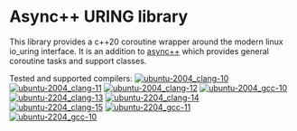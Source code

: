 # Async++ URING library
This library provides a c++20 coroutine wrapper around the modern linux io_uring interface.
It is an addition to [async++](https://github.com/asyncpp/asyncpp) which provides general coroutine tasks and support classes.

Tested and supported compilers:
[![ubuntu-2004_clang-10][img_ubuntu-2004_clang-10]][Compiler-Support] 
[![ubuntu-2004_clang-11][img_ubuntu-2004_clang-11]][Compiler-Support] 
[![ubuntu-2004_clang-12][img_ubuntu-2004_clang-12]][Compiler-Support] 
[![ubuntu-2004_gcc-10][img_ubuntu-2004_gcc-10]][Compiler-Support]     
[![ubuntu-2204_clang-13][img_ubuntu-2204_clang-13]][Compiler-Support]
[![ubuntu-2204_clang-14][img_ubuntu-2204_clang-14]][Compiler-Support]
[![ubuntu-2204_clang-15][img_ubuntu-2204_clang-15]][Compiler-Support]
[![ubuntu-2204_gcc-11][img_ubuntu-2204_gcc-11]][Compiler-Support]     
[![ubuntu-2204_gcc-10][img_ubuntu-2204_gcc-10]][Compiler-Support]     


[img_ubuntu-2004_clang-10]: https://img.shields.io/endpoint?url=https://raw.githubusercontent.com/asyncpp/asyncpp-uring/badges/compiler/ubuntu-2004_clang-10/shields.json
[img_ubuntu-2004_clang-11]: https://img.shields.io/endpoint?url=https://raw.githubusercontent.com/asyncpp/asyncpp-uring/badges/compiler/ubuntu-2004_clang-11/shields.json
[img_ubuntu-2004_clang-12]: https://img.shields.io/endpoint?url=https://raw.githubusercontent.com/asyncpp/asyncpp-uring/badges/compiler/ubuntu-2004_clang-12/shields.json
[img_ubuntu-2004_gcc-10]: https://img.shields.io/endpoint?url=https://raw.githubusercontent.com/asyncpp/asyncpp-uring/badges/compiler/ubuntu-2004_gcc-10/shields.json
[img_ubuntu-2204_clang-13]: https://img.shields.io/endpoint?url=https://raw.githubusercontent.com/asyncpp/asyncpp-uring/badges/compiler/ubuntu-2204_clang-13/shields.json
[img_ubuntu-2204_clang-14]: https://img.shields.io/endpoint?url=https://raw.githubusercontent.com/asyncpp/asyncpp-uring/badges/compiler/ubuntu-2204_clang-14/shields.json
[img_ubuntu-2204_clang-15]: https://img.shields.io/endpoint?url=https://raw.githubusercontent.com/asyncpp/asyncpp-uring/badges/compiler/ubuntu-2204_clang-15/shields.json
[img_ubuntu-2204_gcc-10]: https://img.shields.io/endpoint?url=https://raw.githubusercontent.com/asyncpp/asyncpp-uring/badges/compiler/ubuntu-2204_gcc-10/shields.json
[img_ubuntu-2204_gcc-11]: https://img.shields.io/endpoint?url=https://raw.githubusercontent.com/asyncpp/asyncpp-uring/badges/compiler/ubuntu-2204_gcc-11/shields.json
[Compiler-Support]: https://github.com/asyncpp/asyncpp-uring/actions/workflows/compiler-support.yml
